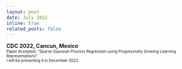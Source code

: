 ```yaml
---
layout: post
date: July 2022
inline: true
related_posts: false
---
```



<b> CDC 2022, Cancun, Mexico</b>
<br> <font size="1">Paper Accepted: "Sparse Gaussian Process Regression using Progressively Growing Learning Representations".</font> 
<br> <font size="1">I will be presenting it in December 2022.</font> 